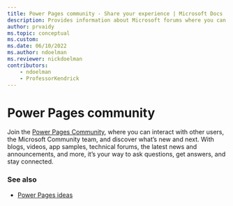 ```yaml
---
title: Power Pages community - Share your experience | Microsoft Docs
description: Provides information about Microsoft forums where you can read and contribute to discussions about Power Pages 
author: prvaidy
ms.topic: conceptual
ms.custom:
ms.date: 06/10/2022
ms.author: ndoelman
ms.reviewer: nickdoelman
contributors:
    - ndoelman
    - ProfessorKendrick
---
```


# Power Pages community

Join the [Power Pages Community](https://aka.ms/PowerPagesCommunity), where you can interact with other users, the Microsoft Community team, and discover what’s new and next. With blogs, videos, app samples, technical forums, the latest news and announcements, and more, it’s your way to ask questions, get answers, and stay connected.

### See also

- [Power Pages ideas](https://aka.ms/MPP_Ideas)

